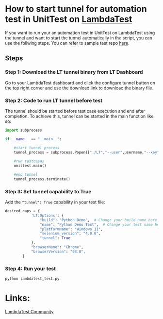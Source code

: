 # How to start tunnel for automation test in UnitTest on [LambdaTest](https://www.lambdatest.com/?utm_source=github&utm_medium=repo&utm_campaign=UnitTest-tunnel)

If you want to run your an automation test in UnitTest on LambdaTest using the tunnel and want to start the tunnel automatically in the script, you can use the follwing steps. You can refer to sample test repo [here](https://github.com/LambdaTest/Python-UnitTest-Selenium).

## Steps

### Step 1: Download the LT tunnel binary from LT Dashboard

Go to your LambdaTest dashboard and click the configure tunnel button on the top right corner and use the download link to download the binary file. 

### Step 2: Code to run LT tunnel before test

The tunnel should be started before test case execution and end after completion. To achieve this, tunnel can be started in the main function like so: 


```python
import subprocess

if __name__ == "__main__":

    #start tunnel process
    tunnel_process = subprocess.Popen(["./LT","--user",username,"--key",access_key],stdout=subprocess.DEVNULL,stderr=subprocess.STDOUT)
    
    #run testcases
    unittest.main()

    #end tunnel
    tunnel_process.terminate()
```
### Step 3: Set tunnel capability to True

Add the `"tunnel": True`  capability in your test file:

```python
desired_caps = {
            'LT:Options': {
                "build": "Python Demo",  # Change your build name here
                "name": "Python Demo Test",  # Change your test name here
                "platformName": "Windows 11",
                "selenium_version": "4.0.0",
                "tunnel": True
            },
            "browserName": "Chrome",
            "browserVersion": "98.0",
        }

```

### Step 4: Run your test

```bash
python lambdatest_test.py
```


# Links:

[LambdaTest Community](http://community.lambdatest.com/)

